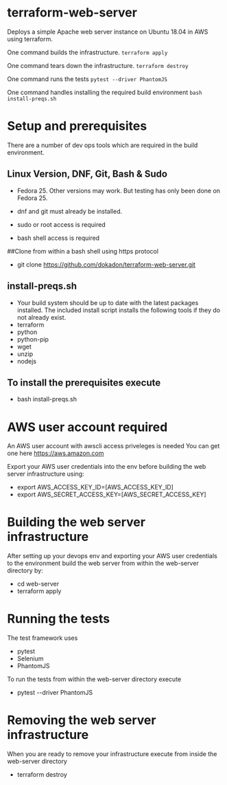 # terraform-web-server
Deploys a simple Apache web server instance on Ubuntu 18.04 in AWS using terraform.

One command builds the infrastructure.
``terraform apply``

One command tears down the infrastructure.
``terraform destroy``

One command runs the tests
``pytest --driver PhantomJS``

One command handles installing the required build environment
``bash install-preqs.sh``


# Setup and prerequisites

There are a number of dev ops tools which are required in the build environment.

## Linux Version, DNF, Git, Bash & Sudo
* Fedora 25.  Other versions may work.  But testing has only been done on Fedora 25.

* dnf and git must already be installed.

* sudo or root access is required

* bash shell access is required

##Clone from within a bash shell using https protocol
*  git clone https://github.com/dokadon/terraform-web-server.git

## install-preqs.sh
* Your build system should be up to date with the latest packages installed.  The included install script installs the following tools if they do not already exist.
* terraform
* python
* python-pip
* wget
* unzip
* nodejs

## To install the prerequisites execute
* bash install-preqs.sh

# AWS user account required
An AWS user account with awscli access priveleges is needed
You can get one here https://aws.amazon.com

Export your AWS user credentials into the env before building the web server infrastructure using:
* export AWS_ACCESS_KEY_ID=[AWS_ACCESS_KEY_ID]
* export AWS_SECRET_ACCESS_KEY=[AWS_SECRET_ACCESS_KEY]

# Building the web server infrastructure

After setting up your devops env and exporting your AWS user credentials to the environment build the web server from within the web-server directory by:
* cd web-server
* terraform apply

# Running the tests

The test framework uses
* pytest
* Selenium
* PhantomJS

To run the tests from within the web-server directory execute
* pytest --driver PhantomJS

# Removing the web server infrastructure

When you are ready to remove your infrastructure execute from inside the web-server directory
* terraform destroy
